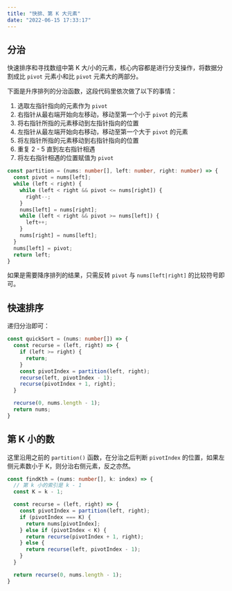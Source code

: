 ```yaml
---
title: "快排、第 K 大元素"
date: "2022-06-15 17:33:17"
---
```


## 分治

快速排序和寻找数组中第 K 大/小的元素，核心内容都是进行分支操作，将数据分割成比 `pivot` 元素小和比 `pivot` 元素大的两部分。

下面是升序排列的分治函数，这段代码里依次做了以下的事情：

1. 选取左指针指向的元素作为 `pivot`
2. 右指针从最右端开始向左移动，移动至第一个小于 `pivot` 的元素
3. 将右指针所指的元素移动到左指针指向的位置
4. 左指针从最左端开始向右移动，移动至第一个大于 `pivot` 的元素
5. 将左指针所指的元素移动到右指针指向的位置
6. 重复 2 - 5 直到左右指针相遇
7. 将左右指针相遇的位置赋值为 `pivot`

```ts
const partition = (nums: number[], left: number, right: number) => {
  const pivot = nums[left];
  while (left < right) {
    while (left < right && pivot <= nums[right]) {
      right--;
    }
    nums[left] = nums[right];
    while (left < right && pivot >= nums[left]) {
      left++;
    }
    nums[right] = nums[left];
  }
  nums[left] = pivot;
  return left;
}
```

如果是需要降序排列的结果，只需反转 `pivot` 与 `nums[left|right]` 的比较符号即可。

## 快速排序

递归分治即可：

```ts
const quickSort = (nums: number[]) => {
  const recurse = (left, right) => {
    if (left >= right) {
      return;
    }
    const pivotIndex = partition(left, right);
    recurse(left, pivotIndex - 1);
    recurse(pivotIndex + 1, right);
  }

  recurse(0, nums.length - 1);
  return nums;
}
```

## 第 K 小的数

这里沿用之前的 `partition()` 函数，在分治之后判断 `pivotIndex` 的位置，如果左侧元素数小于 K，则分治右侧元素，反之亦然。

```ts
const findKth = (nums: number[], k: index) => {
  // 第 k 小的索引是 k - 1
  const K = k - 1;

  const recurse = (left, right) => {
    const pivotIndex = partition(left, right);
    if (pivotIndex === K) {
      return nums[pivotIndex];
    } else if (pivotIndex < K) {
      return recurse(pivotIndex + 1, right);
    } else {
      return recurse(left, pivotIndex - 1);
    }
  }

  return recurse(0, nums.length - 1);
}
```
